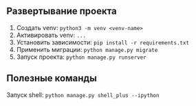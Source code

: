 ## Развертывание проекта

1. Создать venv: `python3 -m venv <venv-name>`
2. Активировать venv: `...`
3. Установить зависимости: `pip install -r requirements.txt`
4. Применить миграции: `python manage.py migrate`
5. Запуск проекта: `python manage.py runserver`

## Полезные команды
Запуск shell: `python manage.py shell_plus --ipython` 